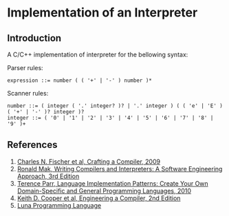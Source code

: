 # Implementation of an Interpreter

## Introduction

A C/C++ implementation of interpreter for the bellowing syntax:

Parser rules:

    expression ::= number ( ( '+' | '-' ) number )*

Scanner rules:

    number ::= ( integer ( '.' integer? )? | '.' integer ) ( ( 'e' | 'E' ) ( '+' | '-' )? integer )?
    integer ::= ( '0' | '1' | '2' | '3' | '4' | '5' | '6' | '7' | '8' | '9' )+

## References
1. [Charles N. Fischer et al, Crafting a Compiler, 2009](https://www.pearsonhighered.com/program/Fischer-Crafting-A-Compiler/PGM315544.html)
2. [Ronald Mak, Writing Compilers and Interpreters: A Software Engineering Approach, 3rd Edition](https://www.amazon.com/Writing-Compilers-Interpreters-Software-Engineering/dp/0470177071)
3. [Terence Parr, Language Implementation Patterns: Create Your Own Domain-Specific and General Programming Languages, 2010](https://pragprog.com/book/tpdsl/language-implementation-patterns)
4. [Keith D. Cooper et al, Engineering a Compiler, 2nd Edition](http://www.cs.rice.edu/~keith/)
5. [Luna Programming Language](https://github.com/tj/luna)

